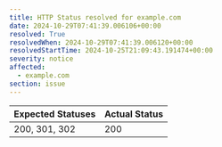 ```yaml
---
title: HTTP Status resolved for example.com
date: 2024-10-29T07:41:39.006106+00:00
resolved: True
resolvedWhen: 2024-10-29T07:41:39.006120+00:00
resolvedStartTime: 2024-10-25T21:09:43.191474+00:00
severity: notice
affected:
  - example.com
section: issue
---
```


| Expected Statuses | Actual Status  |
|-------------------|----------------|
| 200, 301, 302 | 200 |
